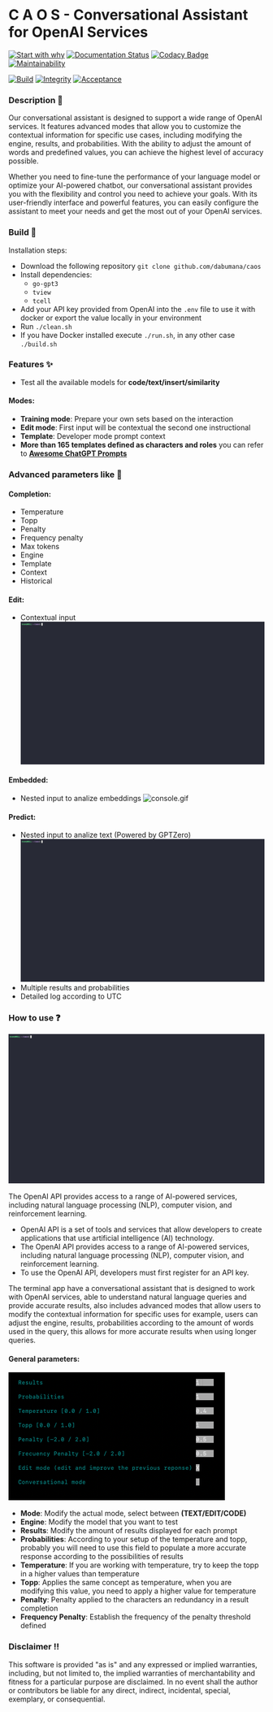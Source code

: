 # C A O S - Conversational Assistant for OpenAI Services

[![Start with why](https://img.shields.io/badge/start%20with-why%3F-brightgreen.svg?style=flat)](https://beta.openai.com/docs/introduction/key-concepts)
[![Documentation Status](https://readthedocs.org/projects/caos-openai/badge/?version=latest)](https://caos-openai.readthedocs.io/en/latest/?badge=latest)
[![Codacy Badge](https://app.codacy.com/project/badge/Grade/ce2f44761a6e486999eddd05b749c1be)](https://app.codacy.com/gh/dabumana/caos/dashboard?utm_source=gh&utm_medium=referral&utm_content=&utm_campaign=Badge_grade)
[![Maintainability](https://api.codeclimate.com/v1/badges/9bf177949db99d4b2f15/maintainability)](https://codeclimate.com/github/dabumana/caos/maintainability)

[![Build](https://github.com/dabumana/caos/actions/workflows/build.yml/badge.svg)](https://github.com/dabumana/caos/actions/workflows/build.yml)
[![Integrity](https://github.com/dabumana/caos/actions/workflows/integration.yml/badge.svg)](https://github.com/dabumana/caos/actions/workflows/integration.yml)
[![Acceptance](https://github.com/dabumana/caos/actions/workflows/acceptance.yml/badge.svg)](https://github.com/dabumana/caos/actions/workflows/acceptance.yml)

### Description :notebook:

Our conversational assistant is designed to support a wide range of OpenAI services. It features advanced modes that allow you to customize the contextual information for specific use cases, including modifying the engine, results, and probabilities. With the ability to adjust the amount of words and predefined values, you can achieve the highest level of accuracy possible.

Whether you need to fine-tune the performance of your language model or optimize your AI-powered chatbot, our conversational assistant provides you with the flexibility and control you need to achieve your goals. With its user-friendly interface and powerful features, you can easily configure the assistant to meet your needs and get the most out of your OpenAI services.

### Build :wrench:

Installation steps:

-   Download the following repository `git clone github.com/dabumana/caos`
-   Install dependencies:
    -   `go-gpt3`
    -   `tview`
    -   `tcell`
-   Add your API key provided from OpenAI into the `.env` file to use it with docker or export the value locally in your environment
-   Run `./clean.sh`
-   If you have Docker installed execute `./run.sh`, in any other case `./build.sh`

### Features :sparkles:

-   Test all the available models for **code/text/insert/similarity**

#### Modes: 

-   **Training mode**: Prepare your own sets based on the interaction
-   **Edit mode**: First input will be contextual the second one instructional
-   **Template**: Developer mode prompt context
-   **More than 165 templates defined as characters and roles** you can refer to **[Awesome ChatGPT Prompts](https://github.com/f/awesome-chatgpt-prompts/blob/main/prompts.csv)**

### Advanced parameters like :dizzy:

#### Completion:

-   Temperature
-   Topp
-   Penalty
-   Frequency penalty
-   Max tokens
-   Engine
-   Template
-   Context
-   Historical

#### Edit:

-   Contextual input
![console.gif](docs%2Fmedia%2Fedit.gif)

#### Embedded:

-   Nested input to analize embeddings
![console.gif](docs%2Fmedia%2Fembedded.gif)

#### Predict:

-   Nested input to analize text (Powered by GPTZero)
![console.gif](docs%2Fmedia%2Fzero.gif)
-   Multiple results and probabilities
-   Detailed log according to UTC

### How to use :question:

![console.gif](docs%2Fmedia%2Fgeneral.gif)

The OpenAI API provides access to a range of AI-powered services, including natural language processing (NLP), computer vision, and reinforcement learning.

-   OpenAI API is a set of tools and services that allow developers to create applications that use artificial intelligence (AI) technology.
-   The OpenAI API provides access to a range of AI-powered services, including natural language processing (NLP), computer vision, and reinforcement learning.
-   To use the OpenAI API, developers must first register for an API key.

The terminal app have a conversational assistant that is designed to work with OpenAI services, able to understand natural language queries and provide accurate results,
also includes advanced modes that allow users to modify the contextual information for specific uses for example, users can adjust the engine, results, probabilities according to the amount of words used in the query, this allows for more accurate results when using longer queries.

#### General parameters:

![details.png](docs%2Fmedia%2Fdetails.png)

-   **Mode**: Modify the actual mode, select between **(TEXT/EDIT/CODE)**
-   **Engine**: Modify the model that you want to test
-   **Results**: Modify the amount of results displayed for each prompt
-   **Probabilities**: According to your setup of the temperature and topp, probably you will need to use this field to populate a more accurate response according to the possibilities of results
-   **Temperature**: If you are working with temperature, try to keep the topp in a higher values than temperature
-   **Topp**: Applies the same concept as temperature, when you are modifying this value, you need to apply a higher value for temperature
-   **Penalty**: Penalty applied to the characters an redundancy in a result completion
-   **Frequency Penalty**: Establish the frequency of the penalty threshold defined

### Disclaimer :bangbang:

This software is provided "as is" and any expressed or implied warranties, including, but not limited to, the implied warranties of merchantability and fitness for a particular purpose are disclaimed. In no event shall the author or contributors be liable for any direct, indirect, incidental, special, exemplary, or consequential.
